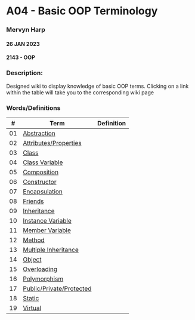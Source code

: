 # A04 - Basic OOP Terminology
### Mervyn Harp
#### 26 JAN 2023
#### 2143 - OOP
### Description:
  Designed wiki to display knowledge of basic OOP terms. Clicking on a link within
    the table will take you to the corresponding wiki page

### Words/Definitions

|   #   | Term          | Definition                                      |
| :---: | --------------- | -------------------------------------------------- |
|  01  | [Abstraction]()              |  |
|  02  | [Attributes/Properties]()    |  |
|  03  | [Class]()                    |  |
|  04  | [Class Variable]()           |  |
|  05  | [Composition]()              |  |
|  06  | [Constructor]()              |  |
|  07  | [Encapsulation]()            |  |
|  08  | [Friends]()                  |  |
|  09  | [Inheritance]()              |  |
|  10  | [Instance Variable]()        |  |
|  11  | [Member Variable]()          |  |
|  12  | [Method]()                   |  |
|  13  | [Multiple Inheritance]()     |  |
|  14  | [Object]()                   |  |
|  15  | [Overloading]()              |  |
|  16  | [Polymorphism]()             |  |
|  17  | [Public/Private/Protected]() |  |
|  18  | [Static]()                   |  |
|  19  | [Virtual]()                  |  |
